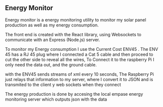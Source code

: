 ## Energy Monitor
Energy monitor is a energy monitoring utility to monitor my solar panel production as well as my energy consumption.

The front end is created with the React library, using Websockets to communicate with an Express (Node.js) server.

To monitor my Energy consumption I use the Current Cost ENV45 . The ENV 45 has a RJ 45 plug where I connected a Cat 5 cable and then proceed to cut the other side to reveal all the wires, To Connect it to the raspberry Pi I only need the data out, and the ground cable.

with the ENV45 sends streams of xml every 10 seconds, The Raspberry Pi just relays that information to my server, where I convert it to JSON and is transmited to the client y web sockets when they connect

The energy production is done by accesing the local empase energy monitoring server which outputs json with the data

